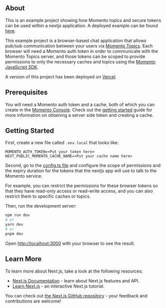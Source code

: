 ## About

This is an example project showing how Momento topics and secure tokens can be used within a nextjs application. A deployed example can be found [here](https://momento-nextjs-chat.vercel.app).

This example project is a browser-based chat application that allows pub/sub communication between your users via [Momento Topics](https://docs.momentohq.com/introduction/momento-topics). Each browser will need a Momento auth token in order to communicate with the Momento Topics server, and those tokens can be scoped to provide permissions to only the necessary caches and topics using the [Momento JavaScript SDK](https://github.com/momentohq/client-sdk-javascript).

A version of this project has been deployed on [Vercel](https://momento-nextjs-chat.vercel.app).

## Prerequisites

You will need a Momento auth token and a cache, both of which you can create in the [Momento Console](https://console.gomomento.com). Check out the [getting started](https://docs.momentohq.com/getting-started) guide for more information on obtaining a server side token and creating a cache.

## Getting Started

First, create a new file called `.env.local` that looks like: 

```
MOMENTO_AUTH_TOKEN=<Put your token here>
NEXT_PUBLIC_MOMENTO_CACHE_NAME=<Put your cache name here>
```

Second, go to the [config.ts file](./src/app/api/momento/token/config.ts) and configure the scope of permissions and the expiry duration for the tokens that the nextjs app will use to talk to the Momento service. 

For example, you can restrict the permissions for these browser tokens so that they have read-only access or read-write access, and you can also restrict them to specific caches or topics.

Then, run the development server:

```bash
npm run dev
# or
yarn dev
# or
pnpm dev
```

Open [http://localhost:3000](http://localhost:3000) with your browser to see the result.

## Learn More

To learn more about Next.js, take a look at the following resources:

- [Next.js Documentation](https://nextjs.org/docs) - learn about Next.js features and API.
- [Learn Next.js](https://nextjs.org/learn) - an interactive Next.js tutorial.

You can check out [the Next.js GitHub repository](https://github.com/vercel/next.js/) - your feedback and contributions are welcome!


